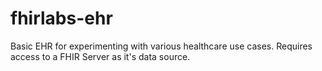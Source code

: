 # fhirlabs-ehr
Basic EHR for experimenting with various healthcare use cases.  Requires access to a FHIR Server as it's data source.

